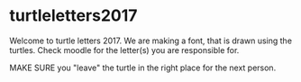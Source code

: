 # turtleletters2017

Welcome to turtle letters 2017.  We are making a font, that is drawn using the turtles.   Check moodle for the letter(s) you are responsible for.  

MAKE SURE you "leave" the turtle in the right place for the next person. 
